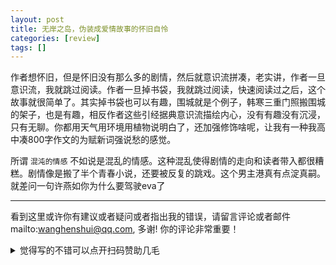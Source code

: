 ```yaml
---
layout: post
title: 无岸之岛，伪装成爱情故事的怀旧自怜
categories: [review]
tags: []
---
```



<!-- more -->

作者想怀旧，但是怀旧没有那么多的剧情，然后就意识流拼凑，老实讲，作者一旦意识流，我就跳过阅读。作者一旦掉书袋，我就跳过阅读，快速阅读过之后，这个故事就很简单了。其实掉书袋也可以有趣，围城就是个例子，韩寒三重门照搬围城的架子，也是有趣，相反作者这些引经据典意识流描绘内心，没有有趣没有沉浸，只有无聊。你都用天气用环境用植物说明白了，还加强修饰啥呢，让我有一种我高中凑800字作文的为赋新词强说愁的感觉。

所谓 `混沌的情感` 不如说是混乱的情感。这种混乱使得剧情的走向和读者带入都很糟糕。剧情像是搬了半个青春小说，还要被反复的跳戏。这个男主港真有点淀真嗣。就差问一句许燕如你为什么要驾驶eva了

---

看到这里或许你有建议或者疑问或者指出我的错误，请留言评论或者邮件mailto:wanghenshui@qq.com, 多谢!  你的评论非常重要！

<details>
<summary>觉得写的不错可以点开扫码赞助几毛</summary>
<img src="https://wanghenshui.github.io/assets/wepay.png" alt="微信转账">
</details>
